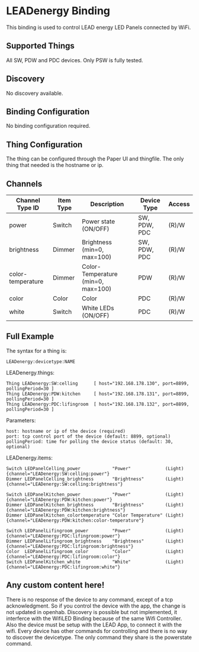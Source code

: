 # LEADenergy Binding

This binding is used to control LEAD energy LED Panels connected by WiFi.

## Supported Things

All SW, PDW and PDC devices.
Only PSW is fully tested.

## Discovery

No discovery available.

## Binding Configuration

No binding configuration required.

## Thing Configuration

The thing can be configured through the Paper UI and thingfile.
The only thing that needed is the hostname or ip.

## Channels

| Channel Type ID   | Item Type | Description                             | Device Type  | Access |
|-------------------|-----------|-----------------------------------------|------------- |--------|
| power             | Switch    | Power state (ON/OFF)                    | SW, PDW, PDC | (R)/W  |
| brightness        | Dimmer    | Brightness (min=0, max=100)             | SW, PDW, PDC | (R)/W  |
| color-temperature | Dimmer    | Color-Temperature (min=0, max=100)      | PDW          | (R)/W  |
| color             | Color     | Color                                   | PDC          | (R)/W  |
| white             | Switch    | White LEDs (ON/OFF)                     | PDC          | (R)/W  |

## Full Example

The syntax for a thing is:

    LEADenergy:devicetype:NAME

LEADenergy.things:

    Thing LEADenergy:SW:celling      [ host="192.168.178.130", port=8899, pollingPeriod=30 ]
    Thing LEADenergy:PDW:kitchen     [ host="192.168.178.131", port=8899, pollingPeriod=30 ]
    Thing LEADenergy:PDC:lifingroom  [ host="192.168.178.132", port=8899, pollingPeriod=30 ]

Parameters:

    host: hostname or ip of the device (required)
    port: tcp control port of the device (default: 8899, optional)
    pollingPeriod: time for polling the device status (default: 30, optional)


LEADenergy.items:

    Switch LEDPanelCelling_power            "Power"             (Light) {channel="LEADenergy:SW:celling:power"}
    Dimmer LEDPanelCelling_brightness       "Brightness"        (Light) {channel="LEADenergy:SW:celling:brightness"}
    
    Switch LEDPanelKitchen_power            "Power"             (Light) {channel="LEADenergy:PDW:kitchen:power"}
    Dimmer LEDPanelKitchen_brightness       "Brightness"        (Light) {channel="LEADenergy:PDW:kitchen:brightness"}
    Dimmer LEDPanelKitchen_colortemperature "Color Temperature" (Light) {channel="LEADenergy:PDW:kitchen:color-temperature"}
    
    Switch LEDPanelLifingroom_power         "Power"             (Light) {channel="LEADenergy:PDC:lifingroom:power"}
    Dimmer LEDPanelLifingroom_brightness    "Brightness"        (Light) {channel="LEADenergy:PDC:lifingroom:brightness"}
    Color  LEDPanelLifingroom_color         "Color"             (Light) {channel="LEADenergy:PDC:lifingroom:color"}
    Switch LEDPanelKitchen_white            "White"             (Light) {channel="LEADenergy:PDC:lifingroom:white"}

## Any custom content here!

There is no response of the device to any command, except of a tcp acknowledgment.
So if you control the device with the app, the change is not updated in openhab.
Discovery is possible but not implemented, it interferce with the WifiLED Binding because of the same Wifi Controller.
Also the device must be setup with the LEAD App, to connect it with the wifi.
Every device has other commands for controlling and there is no way to discover the devicetype.
The only command they share is the powerstate command.
